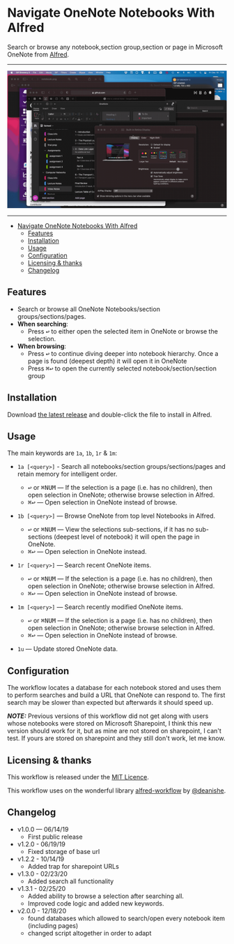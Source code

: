 # Navigate OneNote Notebooks With Alfred

Search or browse any notebook,section group,section or page in Microsoft OneNote from [Alfred][alfredapp].
* * *
![demo](./imgs/demo.gif)
* * *
<!-- MarkdownTOC autolink="true" bracket="round" depth="3" autoanchor="true" -->

- [Navigate OneNote Notebooks With Alfred](#navigate-onenote-notebooks-with-alfred)
  - [Features](#features)
  - [Installation](#installation)
  - [Usage](#usage)
  - [Configuration](#configuration)
  - [Licensing & thanks](#licensing--thanks)
  - [Changelog](#changelog)

<!-- /MarkdownTOC -->

## Features

- Search or browse all OneNote Notebooks/section groups/sections/pages.
- **When searching**:
  - Press <kbd>↩︎</kbd> to either open the selected item in OneNote or browse the selection.
- **When browsing**:
  - Press <kbd>↩︎</kbd> to continue diving deeper into notebook hierarchy. Once a page is found (deepest depth) it will open it in OneNote
  - Press <kbd>⌘</kbd><kbd>↩︎</kbd> to open the currently selected notebook/section/section group

## Installation

Download [the latest release][gh-releases] and double-click the file to install in Alfred.

## Usage

The main keywords are `1a`, `1b`, `1r` & `1m`:

- `1a [<query>]` - Search all notebooks/section groups/sections/pages and retain memory for intelligent order.
  - <kbd>↩︎</kbd> or <kbd>⌘</kbd><kbd>NUM</kbd> — If the selection is a page (i.e. has no children), then open selection in OneNote; otherwise browse selection in Alfred.
  - <kbd>⌘</kbd><kbd>↩︎</kbd> — Open selection in OneNote instead of browse.

- `1b [<query>]` — Browse OneNote from top level Notebooks in Alfred.
  - <kbd>↩︎</kbd> or <kbd>⌘</kbd><kbd>NUM</kbd> — View the selections sub-sections, if it has no sub-sections (deepest level of notebook) it will open the page in OneNote.
  - <kbd>⌘</kbd><kbd>↩︎</kbd> — Open selection in OneNote instead.

- `1r [<query>]` — Search recent OneNote items.
  - <kbd>↩︎</kbd> or <kbd>⌘</kbd><kbd>NUM</kbd> — If the selection is a page (i.e. has no children), then open selection in OneNote; otherwise browse selection in Alfred.
  - <kbd>⌘</kbd><kbd>↩︎</kbd> — Open selection in OneNote instead of browse.

- `1m [<query>]` — Search recently modified OneNote items.
  - <kbd>↩︎</kbd> or <kbd>⌘</kbd><kbd>NUM</kbd> — If the selection is a page (i.e. has no children), then open selection in OneNote; otherwise browse selection in Alfred.
  - <kbd>⌘</kbd><kbd>↩︎</kbd> — Open selection in OneNote instead of browse.

- `1u` — Update stored OneNote data.

## Configuration

The workflow locates a database for each notebook stored and uses them to perform searches and build a URL that OneNote can respond to. The first search may be slower than expected but afterwards it should speed up.

  **_NOTE:_** Previous versions of this workflow did not get along with users whose notebooks were stored on Microsoft Sharepoint, I think this new version should work for it, but as mine are not stored on sharepoint, I can't test. If yours are stored on sharepoint and they still don't work, let me know.

## Licensing & thanks

This workflow is released under the [MIT Licence][mit].

This workflow uses on the wonderful library [alfred-workflow](https://github.com/deanishe/alfred-workflow) by [@deanishe](https://github.com/deanishe).

## Changelog

- v1.0.0 — 06/14/19
  - First public release
- v1.2.0 - 06/19/19
  - Fixed storage of base url
- v1.2.2 - 10/14/19
  - Added trap for sharepoint URLs
- v1.3.0 - 02/23/20
  - Added search all functionality
- v1.3.1 - 02/25/20
  - Added ability to browse a selection after searching all.
  - Improved code logic and added new keywords.
- v2.0.0 - 12/18/20
  - found databases which allowed to search/open every notebook item (including pages)
  - changed script altogether in order to adapt

[alfredapp]: https://www.alfredapp.com/
[gh-releases]: https://github.com/kevin-funderburg/alfred-microsoft-onenote-navigator/releases/latest
[mit]: https://raw.githubusercontent.com/kevin-funderburg/alfred-microsoft-onenote-navigator/master/LICENCE.txt
